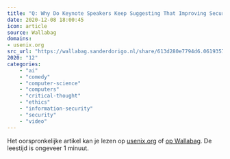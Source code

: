 ```yaml
---
title: "Q: Why Do Keynote Speakers Keep Suggesting That Improving Security Is Possible? A: Because Keynote S..."
date: 2020-12-08 18:00:45
icon: article
source: Wallabag
domains:
- usenix.org
src_url: "https://wallabag.sanderdorigo.nl/share/613d280e7794d6.06193577"
2020: "12"
categories:
    - "ai"
    - "comedy"
    - "computer-science"
    - "computers"
    - "critical-thought"
    - "ethics"
    - "information-security"
    - "security"
    - "video"
---
```

Het oorspronkelijke artikel kan je lezen op [usenix.org](https://www.usenix.org/conference/usenixsecurity18/presentation/mickens) of [op Wallabag](https://wallabag.sanderdorigo.nl/share/613d280e7794d6.06193577). De leestijd is ongeveer 1 minuut.